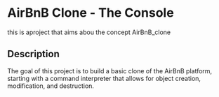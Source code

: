# AirBnB Clone - The Console
this is aproject that aims abou the concept AirBnB_clone

## Description

The goal of this project is to build a basic clone of the AirBnB platform, starting with a command interpreter that allows for object creation, modification, and destruction.



